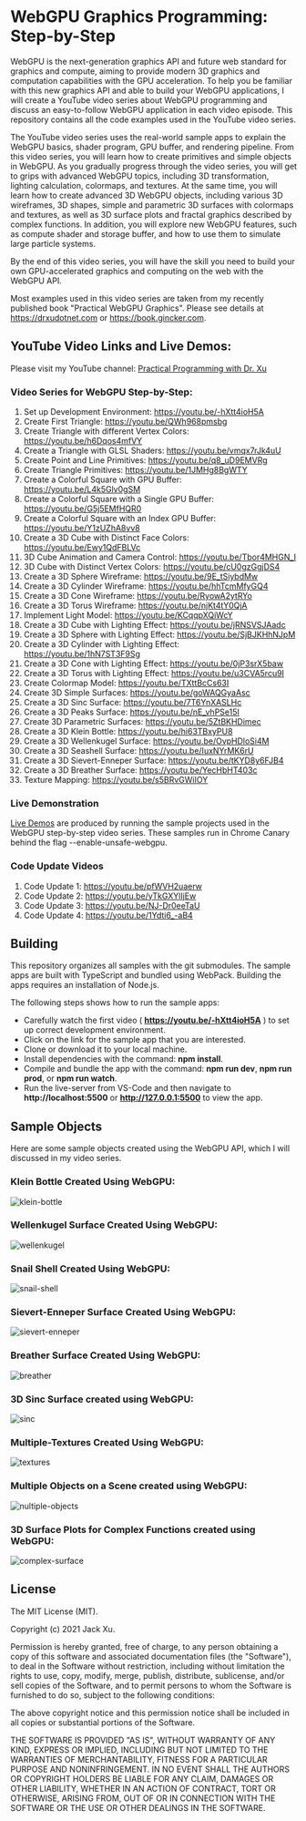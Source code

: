 # WebGPU Graphics Programming: Step-by-Step 

WebGPU is the next-generation graphics API and future web standard for graphics and compute, aiming to provide modern 3D graphics and 
computation capabilities with the GPU acceleration. To help you be familiar with this new graphics API and able to build your WebGPU 
applications, I will create a YouTube video series about WebGPU programming and discuss an easy-to-follow WebGPU application in each video episode. 
This repository contains all the code examples used in the YouTube video series.

The YouTube video series uses the real-world sample apps to explain the WebGPU basics, shader program, GPU buffer, and rendering pipeline. From this video series, you will learn how to create primitives and simple objects in WebGPU. As you gradually progress through the video series, you will get to grips with advanced WebGPU topics, including 3D transformation, lighting calculation, colormaps, and textures. At the same time, you will learn how to create advanced 3D WebGPU objects, including various 3D wireframes, 3D shapes, simple and parametric 3D surfaces with 
colormaps and textures, as well as 3D surface plots and fractal graphics described by complex functions. In addition, you will explore new WebGPU features, such as compute shader and storage buffer, and how to use them to simulate large particle systems.

By the end of this video series, you will have the skill you need to build your own GPU-accelerated graphics and computing on the web with the WebGPU API. 

Most examples used in this video series are taken from my recently published book "Practical WebGPU Graphics". Please see details at https://drxudotnet.com or https://book.gincker.com. 

## YouTube Video Links and Live Demos:

Please visit my YouTube channel: [Practical Programming with Dr. Xu](https://www.youtube.com/channel/UCg14XfqXim0vpgabU3T7tRg)

### Video Series for WebGPU Step-by-Step:

1. Set up Development Environment: https://youtu.be/-hXtt4ioH5A  
2. Create First Triangle: https://youtu.be/QWh968pmsbg
3. Create Triangle with different Vertex Colors: https://youtu.be/h6Dqos4mfVY
4. Create a Triangle with GLSL Shaders: https://youtu.be/vmqx7rJk4uU
5. Create Point and Line Primitives: https://youtu.be/q8_uD9EMVRg
6. Create Triangle Primitives: https://youtu.be/1JMHg8BgWTY
7. Create a Colorful Square with GPU Buffer: https://youtu.be/L4k5Glv0gSM
8. Create a Colorful Square with a Single GPU Buffer: https://youtu.be/G5j5EMfHQR0
9. Create a Colorful Square with an Index GPU Buffer: https://youtu.be/Y1zUZhA8vv8
10. Create a 3D Cube with Distinct Face Colors: https://youtu.be/Ewy1QdFBLVc
11. 3D Cube Animation and Camera Control: https://youtu.be/Tbor4MHGN_I
12. 3D Cube with Distinct Vertex Colors: https://youtu.be/cU0gzGgjDS4 
13. Create a 3D Sphere Wireframe: https://youtu.be/9E_tSiybdMw
14. Create a 3D Cylinder Wireframe: https://youtu.be/hhTcmMfyGQ4
15. Create a 3D Cone Wireframe: https://youtu.be/RyowA2ytRYo
16. Create a 3D Torus Wireframe: https://youtu.be/njKt4tY0QjA
17. Implement Light Model: https://youtu.be/KCqqpXQiWcY 
18. Create a 3D Cube with Lighting Effect: https://youtu.be/jRNSVSJAadc
19. Create a 3D Sphere with Lighting Effect: https://youtu.be/SjBJKHhNJpM
20. Create a 3D Cylinder with Lighting Effect: https://youtu.be/1hN7ST3F9Sg 
21. Create a 3D Cone with Lighting Effect: https://youtu.be/0jP3srX5baw
22. Create a 3D Torus with Lighting Effect: https://youtu.be/u3CVA5rcu9I
23. Create Colormap Model: https://youtu.be/TXttBcCs63I
24. Create 3D Simple Surfaces: https://youtu.be/goWAQGyaAsc 
25. Create a 3D Sinc Surface: https://youtu.be/7T6YnXASLHc
26. Create a 3D Peaks Surface: https://youtu.be/nE_vhPSe15I
27. Create 3D Parametric Surfaces: https://youtu.be/5ZtBKHDimec
28. Create a 3D Klein Bottle: https://youtu.be/hi63TBxyPU8
29. Create a 3D Wellenkugel Surface: https://youtu.be/OvpHDloSi4M 
30. Create a 3D Seashell Surface: https://youtu.be/IuxNYrMK6rU 
31. Create a 3D Sievert-Enneper Surface: https://youtu.be/tKYD8y6FJB4
32. Create a 3D Breather Surface: https://youtu.be/YecHbHT403c
33. Texture Mapping: https://youtu.be/s5BRvGWiIOY
### Live Demonstration
[Live Demos](https://jack1232.github.io/webgpu00/) are produced by running the sample projects used in the WebGPU step-by-step video series.
These samples run in Chrome Canary behind the flag --enable-unsafe-webgpu.

### Code Update Videos
1. Code Update 1: https://youtu.be/pfWVH2uaerw
2. Code Update 2: https://youtu.be/yTkGXYlIjEw
3. Code Update 3: https://youtu.be/NJ-Dr0eeTaU
4. Code Update 4: https://youtu.be/1Ydti6_-aB4
## Building

This repository organizes all samples with the git submodules. The sample apps are built with TypeScript and bundled using WebPack. Building the apps requires an installation of Node.js.

The following steps shows how to run the sample apps:

* Carefully watch the first video ( **https://youtu.be/-hXtt4ioH5A** ) to set up correct development environment. 
* Click on the link for the sample app that you are interested.
* Clone or download it to your local machine.
* Install dependencies with the command: **npm install**.
* Compile and bundle the app with the command: **npm run dev**, **npm run prod**, or **npm run watch**.
* Run the live-server from VS-Code and then navigate to **http://localhost:5500** or **http://127.0.0.1:5500** to view the app.

## Sample Objects 
Here are some sample objects created using the WebGPU API, which I will discussed in my video series.

### Klein Bottle Created Using WebGPU:
![klein-bottle](assets/klein-bottle.png)

### Wellenkugel Surface Created Using WebGPU:  
![wellenkugel](assets/wellenkugel.png) 

### Snail Shell Created Using WebGPU:
![snail-shell](assets/snail-shell.png)

### Sievert-Enneper Surface Created Using WebGPU:
![sievert-enneper](assets/sievert-enneper.png)

### Breather Surface Created Using WebGPU:
![breather](assets/breather.png)

### 3D Sinc Surface created using WebGPU:
![sinc](assets/sinc.png) 

### Multiple-Textures Created Using WebGPU:
![textures](assets/textures.png) 

### Multiple Objects on a Scene created using WebGPU:
![nultiple-objects](assets/multiple-objects.png) 

### 3D Surface Plots for Complex Functions created using WebGPU:
![complex-surface](assets/complex-surface.png) 

<!--### Another Surface Plot for Complex Function:
![complex-surface1](assets/complex-surface1.png) -->

## License

The MIT License (MIT).

Copyright (c) 2021 Jack Xu.

Permission is hereby granted, free of charge, to any person obtaining a copy of this software and associated documentation files (the "Software"), to deal in the Software without restriction, including without limitation the rights to use, copy, modify, merge, publish, distribute, sublicense, and/or sell copies of the Software, and to permit persons to whom the Software is furnished to do so, subject to the following conditions:

The above copyright notice and this permission notice shall be included in all copies or substantial portions of the Software.

THE SOFTWARE IS PROVIDED "AS IS", WITHOUT WARRANTY OF ANY KIND, EXPRESS OR IMPLIED, INCLUDING BUT NOT LIMITED TO THE WARRANTIES OF MERCHANTABILITY, FITNESS FOR A PARTICULAR PURPOSE AND NONINFRINGEMENT. IN NO EVENT SHALL THE AUTHORS OR COPYRIGHT HOLDERS BE LIABLE FOR ANY CLAIM, DAMAGES OR OTHER LIABILITY, WHETHER IN AN ACTION OF CONTRACT, TORT OR OTHERWISE, ARISING FROM, OUT OF OR IN CONNECTION WITH THE SOFTWARE OR THE USE OR OTHER DEALINGS IN THE SOFTWARE.
 
